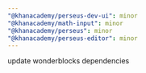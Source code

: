 ```yaml
---
"@khanacademy/perseus-dev-ui": minor
"@khanacademy/math-input": minor
"@khanacademy/perseus": minor
"@khanacademy/perseus-editor": minor
---
```


update wonderblocks dependencies
